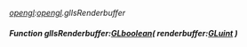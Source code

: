_[opengl](../../modules/opengl/opengl-module.md):[opengl](../../modules/opengl/opengl-module.md).glIsRenderbuffer_
##### Function glIsRenderbuffer:[GLboolean](../../modules/opengl/opengl-glboolean.md)( renderbuffer:[GLuint](../../modules/opengl/opengl-gluint.md) )
